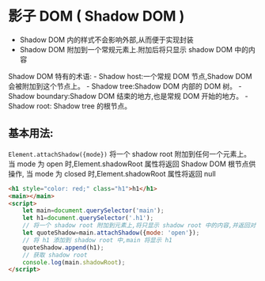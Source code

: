 # 影子 DOM ( Shadow DOM )

- Shadow DOM 内的样式不会影响外部,从而便于实现封装
- Shadow DOM 附加到一个常规元素上.附加后将只显示 shadow DOM 中的内容

Shadow DOM 特有的术语:
	- Shadow host:一个常规 DOM 节点,Shadow DOM 会被附加到这个节点上。
	- Shadow tree:Shadow DOM 内部的 DOM 树。
	- Shadow boundary:Shadow DOM 结束的地方,也是常规 DOM 开始的地方。
	- Shadow root: Shadow tree 的根节点。

## 基本用法:

`Element.attachShadow({mode})` 将一个 shadow root 附加到任何一个元素上。
当 mode 为 open 时,Element.shadowRoot 属性将返回 Shadow DOM 根节点供操作,
当 mode 为 closed 时,Element.shadowRoot 属性将返回 null

```html
<h1 style="color: red;" class="h1">h1</h1>
<main></main>
<script>
	let main=document.querySelector('main');
	let h1=document.querySelector('.h1');
	// 将一个 shadow root 附加到元素上,将只显示 shadow root 中的内容,并返回对 ShadowRoot 的引用
	let quoteShadow=main.attachShadow({mode: 'open'});
	// 将 h1 添加到 shadow root 中,main 将显示 h1
	quoteShadow.append(h1);
	// 获取 shadow root
	console.log(main.shadowRoot);
</script>
```
